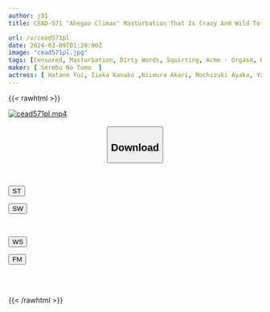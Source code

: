 ```yaml
---
author: j91
title: CEAD-571 "Ahegao Climax" Masturbation That Is Crazy And Wild To The Extreme

url: /v/cead571pl
date: 2024-03-09T01:20:00Z
image: "cead571pl.jpg"
tags: [Censored, Masturbation, Dirty Words, Squirting, Acme · Orgasm, Rolling Back Eyes - Fainting	]
maker: [ Serebu No Tomo  ]
actress: [ Hatano Yui, Iioka Kanako ,Niimura Akari, Mochizuki Ayaka, Yayoi Mizuki, Mizuki Mei, Hanamori Mirai ,Suehiro Jun, Yuna Saki ,Kaname Ria ]
---
```



{{< rawhtml >}}

<div class="video" data-videoid="DXaK1w1jbmc6v9">
    <a href="javascript:;">
        <img src="/v/cead571pl/cead571pl.jpg" width="WIDTH" height="HEIGHT" alt="cead571pl.mp4" loading="lazy">
    </a>
</div>

<script type="text/javascript" src="https://j91.asia/asset/on-demand-st.js"></script>

<br>
  <link rel="stylesheet" href="https://j91.asia/asset/bs5.css">
  
  <center>
  <button class="btn btn-primary" type="button" data-bs-toggle="collapse" data-bs-target=".multi-collapse" aria-expanded="false" aria-controls="multiCollapseExample1 multiCollapseExample2"><h2>Download</h2></button></center>
</p>
<div class="row">
  <div class="col">
    <div class="collapse multi-collapse" id="multiCollapseExample1">
      <div class="card card-body">
	      	      <br>
<div class="buttons">  
<p><a href="https://streamtape.to/v/DXaK1w1jbmc6v9" target="_blank"><button class="btn-hover color-3"><i class="fa fa-download"></i> ST</button></a></p>
<p><a href="https://cdnwish.com/ina32jt5xwrn" target="_blank"><button class="btn-hover color-2"><i class="fa fa-download"></i> SW</button></a></p></div>
    </div>
  </div>
</div>
  <div class="col">
    <div class="collapse multi-collapse" id="multiCollapseExample2">
      <div class="card card-body">
	      <br>
<div class="buttons">
<p><a href="https://wolfstream.tv/otj7zp70wv0m"><button class="btn-hover color-9"><i class="fa fa-download"></i> WS</button></a></p>
<p><a href="https://filemoon.sx/d/clojd1xyq1sw"><button class="btn-hover color-8"><i class="fa fa-download"></i> FM</button></a></p></div>
<br><br>
      </div>
    </div>
  </div>
</div>

{{< /rawhtml >}}